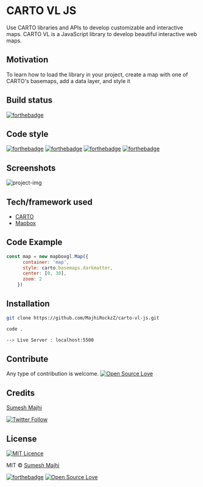 # CARTO VL JS

Use CARTO libraries and APIs to develop customizable and interactive maps. CARTO VL is a JavaScript library to develop beautiful interactive web maps.

## Motivation

To learn how to load the library in your project, create a map with one of CARTO's basemaps, add a data layer, and style it

## Build status

[![forthebadge](https://forthebadge.com/images/badges/built-with-love.svg)](https://forthebadge.com)

## Code style

[![forthebadge](https://forthebadge.com/images/badges/uses-html.svg)](https://forthebadge.com) [![forthebadge](https://forthebadge.com/images/badges/uses-git.svg)](https://forthebadge.com) [![forthebadge](https://forthebadge.com/images/badges/uses-js.svg)](https://forthebadge.com) [![forthebadge](https://forthebadge.com/images/badges/uses-git.svg)](https://forthebadge.com)

## Screenshots

![project-img](https://media.giphy.com/media/j0Gx0aSbaAB279iVpJ/giphy.gif)

## Tech/framework used

- [CARTO](https://carto.com/)
- [Mapbox](https://www.mapbox.com/)

## Code Example

```js
const map = new mapboxgl.Map({
      container: 'map',
      style: carto.basemaps.darkmatter,
      center: [0, 30],
      zoom: 2
    })
```

## Installation

```bash
git clone https://github.com/MajhiRockzZ/carto-vl-js.git

code .

--> Live Server : localhost:5500
```


## Contribute

Any type of contribution is welcome. [![Open Source Love](https://badges.frapsoft.com/os/v3/open-source.svg?v=103)](https://github.com/ellerbrock/open-source-badge/) 

## Credits

[Sumesh Majhi](https://github.com/MajhiRockzZ) 

[![Twitter Follow](https://img.shields.io/twitter/follow/MajhiRockzZ?style=social)](https://twitter.com/MajhiRockzZ)

## License

[![MIT Licence](https://badges.frapsoft.com/os/mit/mit-175x39.png?v=103)](https://opensource.org/licenses/mit-license.php)

MIT © [Sumesh Majhi](https://github.com/MajhiRockzZ/carto-vl-js/blob/master/LICENSE)

[![forthebadge](https://forthebadge.com/images/badges/built-by-developers.svg)](https://forthebadge.com) [![Open Source Love](https://badges.frapsoft.com/os/v1/open-source-200x33.png?v=103)](https://github.com/ellerbrock/open-source-badge/)
